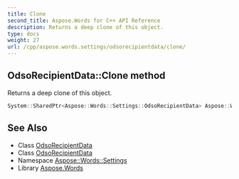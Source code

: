 ```yaml
---
title: Clone
second_title: Aspose.Words for C++ API Reference
description: Returns a deep clone of this object.
type: docs
weight: 27
url: /cpp/aspose.words.settings/odsorecipientdata/clone/
---
```

## OdsoRecipientData::Clone method


Returns a deep clone of this object.

```cpp
System::SharedPtr<Aspose::Words::Settings::OdsoRecipientData> Aspose::Words::Settings::OdsoRecipientData::Clone()
```

## See Also

* Class [OdsoRecipientData](../)
* Class [OdsoRecipientData](../)
* Namespace [Aspose::Words::Settings](../../)
* Library [Aspose.Words](../../../)
